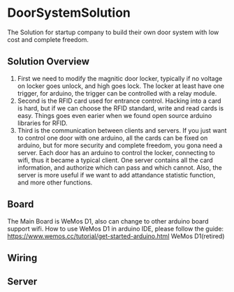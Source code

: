# DoorSystemSolution
The Solution for startup company to build their own door system with low cost and complete freedom.

## Solution Overview
1. First we need to modify the magnitic door locker, typically if no voltage on locker goes unlock, and high goes lock. The locker at least have one trigger, for arduino, the trigger can be controlled with a relay module.
2. Second is the RFID card used for entrance control. Hacking into a card is hard, but if we can choose the RFID standard, write and read cards is easy. Things goes even earier when we found open source arduino libraries for RFID.
3. Third is the communication between clients and servers. If you just want to control one door with one arduino, all the cards can be fixed on arduino, but for more security and complete freedom, you gona need a server. Each door has an arduino to control the locker, connecting to wifi, thus it became a typical client. One server contains all the card information, and authorize which can pass and which cannot. Also, the server is more useful if we want to add attandance statistic function, and more other functions.

## Board
The Main Board is WeMos D1, also can change to other arduino board support wifi.
How to use WeMos D1 in arduino IDE, please follow the guide:
https://www.wemos.cc/tutorial/get-started-arduino.html
WeMos D1(retired)

## Wiring



## Server
